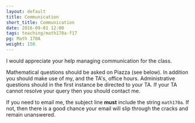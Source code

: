 ```yaml
---
layout: default
title: Communication
short_title: Communication
date: 2016-09-01 12:00
tags: teaching/math170a-f17
pg: Math 170A
weight: 150
---
```


I would appreciate your help managing communication for the class.

Mathematical questions should be asked on Piazza (see below). In addition you should make use of my, and the TA's, office hours. Administrative questions should in the first instance be directed to your TA. If your TA cannot resolve your query then you should contact me.

If you need to email me, the subject line __must__ include the string `math170a`. If not, then there is a good chance your email will slip through the cracks and remain unanswered.
